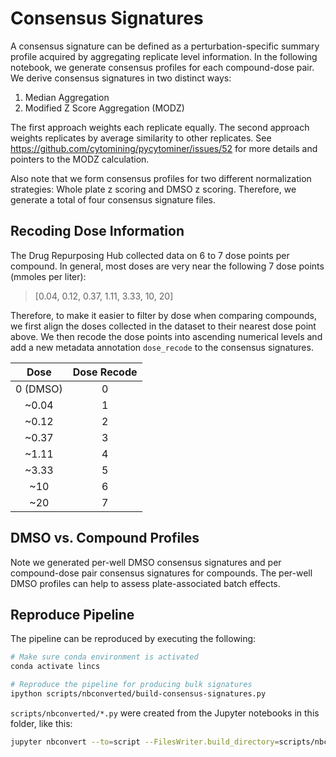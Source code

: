 # Consensus Signatures

A consensus signature can be defined as a perturbation-specific summary profile acquired by aggregating replicate level information.
In the following notebook, we generate consensus profiles for each compound-dose pair.
We derive consensus signatures in two distinct ways:

1. Median Aggregation
2. Modified Z Score Aggregation (MODZ)

The first approach weights each replicate equally.
The second approach weights replicates by average similarity to other replicates.
See https://github.com/cytomining/pycytominer/issues/52 for more details and pointers to the MODZ calculation.

Also note that we form consensus profiles for two different normalization strategies: Whole plate z scoring and DMSO z scoring.
Therefore, we generate a total of four consensus signature files.

## Recoding Dose Information

The Drug Repurposing Hub collected data on 6 to 7 dose points per compound.
In general, most doses are very near the following 7 dose points (mmoles per liter):

> [0.04, 0.12, 0.37, 1.11, 3.33, 10, 20]

Therefore, to make it easier to filter by dose when comparing compounds, we first align the doses collected in the dataset to their nearest dose point above.
We then recode the dose points into ascending numerical levels and add a new metadata annotation `dose_recode` to the consensus signatures.

| Dose | Dose Recode |
| :--: | :---------: |
| 0 (DMSO) | 0 |
| ~0.04 | 1 |
| ~0.12 | 2 |
| ~0.37 | 3 |
| ~1.11 | 4 |
| ~3.33 | 5 |
| ~10 | 6 |
| ~20 | 7 |

## DMSO vs. Compound Profiles

Note we generated per-well DMSO consensus signatures and per compound-dose pair consensus signatures for compounds.
The per-well DMSO profiles can help to assess plate-associated batch effects.

## Reproduce Pipeline

The pipeline can be reproduced by executing the following:

```bash
# Make sure conda environment is activated
conda activate lincs

# Reproduce the pipeline for producing bulk signatures
ipython scripts/nbconverted/build-consensus-signatures.py
```

`scripts/nbconverted/*.py` were created from the Jupyter notebooks in this folder, like this:

```sh
jupyter nbconvert --to=script --FilesWriter.build_directory=scripts/nbconverted *.ipynb
```